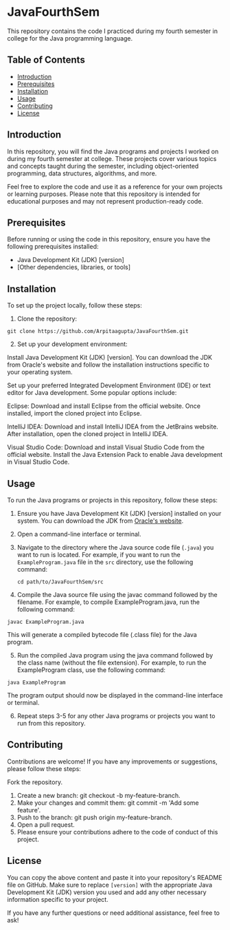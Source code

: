 # JavaFourthSem

This repository contains the code I practiced during my fourth semester in college for the Java programming language.

## Table of Contents

- [Introduction](#introduction)
- [Prerequisites](#prerequisites)
- [Installation](#installation)
- [Usage](#usage)
- [Contributing](#contributing)
- [License](#license)

## Introduction

In this repository, you will find the Java programs and projects I worked on during my fourth semester at college. These projects cover various topics and concepts taught during the semester, including object-oriented programming, data structures, algorithms, and more.

Feel free to explore the code and use it as a reference for your own projects or learning purposes. Please note that this repository is intended for educational purposes and may not represent production-ready code.

## Prerequisites

Before running or using the code in this repository, ensure you have the following prerequisites installed:

- Java Development Kit (JDK) [version]
- [Other dependencies, libraries, or tools]

## Installation

To set up the project locally, follow these steps:

1. Clone the repository:

```shell
git clone https://github.com/Arpitaagupta/JavaFourthSem.git
```

2. Set up your development environment:

Install Java Development Kit (JDK) [version]. You can download the JDK from Oracle's website and follow the installation instructions specific to your operating system.

Set up your preferred Integrated Development Environment (IDE) or text editor for Java development. Some popular options include:

Eclipse: Download and install Eclipse from the official website. Once installed, import the cloned project into Eclipse.

IntelliJ IDEA: Download and install IntelliJ IDEA from the JetBrains website. After installation, open the cloned project in IntelliJ IDEA.

Visual Studio Code: Download and install Visual Studio Code from the official website. Install the Java Extension Pack to enable Java development in Visual Studio Code.

## Usage

To run the Java programs or projects in this repository, follow these steps:

1. Ensure you have Java Development Kit (JDK) [version] installed on your system. You can download the JDK from [Oracle's website](https://www.oracle.com/java/technologies/javase-jdk[version]-downloads.html).

2. Open a command-line interface or terminal.

3. Navigate to the directory where the Java source code file (`.java`) you want to run is located. For example, if you want to run the `ExampleProgram.java` file in the `src` directory, use the following command:

   ```shell
   cd path/to/JavaFourthSem/src
4. Compile the Java source file using the javac command followed by the filename. For example, to compile ExampleProgram.java, run the following command:
```shell
javac ExampleProgram.java
```
This will generate a compiled bytecode file (.class file) for the Java program.

5. Run the compiled Java program using the java command followed by the class name (without the file extension). For example, to run the ExampleProgram class, use the following command:
```shell
java ExampleProgram
```
The program output should now be displayed in the command-line interface or terminal.

6. Repeat steps 3-5 for any other Java programs or projects you want to run from this repository.

## Contributing
Contributions are welcome! If you have any improvements or suggestions, please follow these steps:

Fork the repository.
1. Create a new branch: git checkout -b my-feature-branch.
2. Make your changes and commit them: git commit -m 'Add some feature'.
3. Push to the branch: git push origin my-feature-branch.
4. Open a pull request.
5. Please ensure your contributions adhere to the code of conduct of this project.

## License

You can copy the above content and paste it into your repository's README file on GitHub. Make sure to replace `[version]` with the appropriate Java Development Kit (JDK) version you used and add any other necessary information specific to your project.

If you have any further questions or need additional assistance, feel free to ask!


